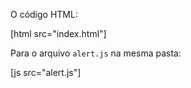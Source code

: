 O código HTML:

[html src="index.html"]

Para o arquivo `alert.js` na mesma pasta:

[js src="alert.js"]

